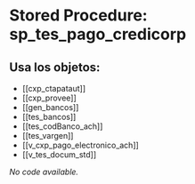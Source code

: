 # Stored Procedure: sp_tes_pago_credicorp

## Usa los objetos:
- [[cxp_ctapataut]]
- [[cxp_provee]]
- [[gen_bancos]]
- [[tes_bancos]]
- [[tes_codBanco_ach]]
- [[tes_vargen]]
- [[v_cxp_pago_electronico_ach]]
- [[v_tes_docum_std]]

*No code available.*
